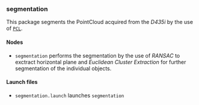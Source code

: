 ### segmentation
This package segments the PointCloud acquired from the *D435i* by the use of [`PCL`](http://pointclouds.org/).

#### Nodes
+ `segmentation` performs the segmentation by the use of *RANSAC* to exctract horizontal plane and *Euclidean Cluster Extraction* for further segmentation of the individual objects.

#### Launch files
+ `segmentation.launch` launches `segmentation`
